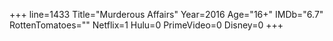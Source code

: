 +++
line=1433
Title="Murderous Affairs"
Year=2016
Age="16+"
IMDb="6.7"
RottenTomatoes=""
Netflix=1
Hulu=0
PrimeVideo=0
Disney=0
+++

